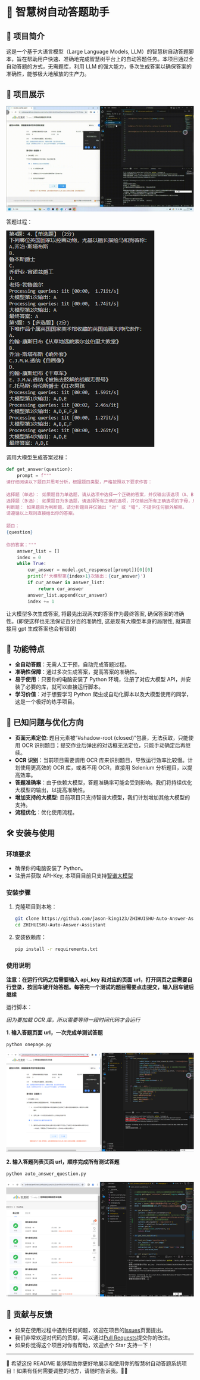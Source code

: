 # 🌟 智慧树自动答题助手

## 📝 项目简介

这是一个基于大语言模型（Large Language Models, LLM）的智慧树自动答题脚本，旨在帮助用户快速、准确地完成智慧树平台上的自动答题任务。本项目通过全自动答题的方式，无需题库，利用 LLM 的强大能力，多次生成答案以确保答案的准确性，能够极大地解放的生产力。

## 🌈 项目展示

![项目展示视频](./data/auto_answer_zhihuishu.gif)

答题过程：

![answer_example](./data/answer_example.png)

调用大模型生成答案过程：

```python
def get_answer(question):
    prompt = f"""
请仔细阅读以下题目并思考分析，根据题目类型，严格按照以下要求作答：

选择题（单选）： 如果题目为单选题，请从选项中选择一个正确的答案，并仅输出该选项（A、B、C或D），不提供任何额外解释。
选择题（多选）： 如果题目为多选题，请选择所有正确的选项，并仅输出所有正确选项的字母，用','分隔（如A,C），按字母顺序排列，不提供任何额外解释。
判断题： 如果题目为判断题，请分析题目并仅输出 "对" 或 "错"，不提供任何额外解释。
请遵循以上规则直接给出你的答案。

题目：
{question}

你的答案："""
    answer_list = []
    index = 0
    while True:
        cur_answer = model.get_response([prompt])[0][0]
        print(f'大模型第{index+1}次输出：{cur_answer}')
        if cur_answer in answer_list:
            return cur_answer
        answer_list.append(cur_answer)
        index += 1
```

让大模型多次生成答案, 将最先出现两次的答案作为最终答案, 确保答案的准确性。(即使这样也无法保证百分百的准确性, 这是现有大模型本身的局限性, 就算直接用 gpt 生成答案也会有错误)

## 🚀 功能特点

- **全自动答题**：无需人工干预，自动完成答题过程。
- **准确性保障**：通过多次生成答案，提高答案的准确性。
- **易于使用**：只要你的电脑安装了 Python 环境，注册了对应大模型 API，并安装了必要的库，就可以直接运行脚本。
- **学习价值**：对于想要学习 Python 爬虫或自动化脚本以及大模型使用的同学，这是一个极好的练手项目。

## 🐞 已知问题与优化方向

- **页面元素定位**: 题目元素被“#shadow-root (closed)”包裹，无法获取，只能使用 OCR 识别题目；提交作业后弹出的对话框无法定位，只能手动确定后再继续。
- **OCR 识别**：当前项目需要调用 OCR 库来识别题目，导致运行效率比较慢。计划使用更高效的 OCR 库，或者不用 OCR，直接用 Selenium 分析题目，以提高效率。
- **答题准确率**：由于依赖大模型，答题准确率可能会受到影响。我们将持续优化大模型的输出，以提高准确性。
- **增加支持的大模型**: 目前项目只支持智谱大模型，我们计划增加其他大模型的支持。
- **流程优化**：优化使用流程。

## 🛠️ 安装与使用

### 环境要求

- 确保你的电脑安装了 Python。
- 注册并获取 API-Key, 本项目目前只支持[智谱大模型](https://open.bigmodel.cn/console/overview)

### 安装步骤

1. 克隆项目到本地：

   ```bash
   git clone https://github.com/jason-king123/ZHIHUISHU-Auto-Answer-Assistant.git
   cd ZHIHUISHU-Auto-Answer-Assistant
   ```

2. 安装依赖库：

   ```bash
   pip install -r requirements.txt
   ```

### 使用说明

**注意：在运行代码之后需要输入 api_key 和对应的页面 url，打开网页之后需要自行登录，按回车键开始答题。每答完一个测试的题目需要点击提交，输入回车键后继续**

运行脚本：

_因为要加载 OCR 库，所以需要等待一段时间代码才会运行_

**1. 输入答题页面 url，一次完成单测试答题**

```bash
python onepage.py
```

![code_usage](./data/onepage_example.png)

**2. 输入答题列表页面 url，顺序完成所有测试答题**

```bash
python auto_answer_question.py
```

![code_usage](./data/all_example.png)

## 🤝 贡献与反馈

- 如果在使用过程中遇到任何问题，欢迎在项目的[Issues](https://github.com/yourusername/ZHIHUISHU-Auto-Answer-Assistant/issues)页面提出。
- 我们非常欢迎对代码的贡献，可以通过[Pull Requests](https://github.com/yourusername/ZHIHUISHU-Auto-Answer-Assistant/pulls)提交你的改进。
- 如果你觉得这个项目对你有帮助，欢迎点个 Star 支持一下！

---

🌈 希望这份 README 能够帮助你更好地展示和使用你的智慧树自动答题系统项目！如果有任何需要调整的地方，请随时告诉我。🚀🌟
